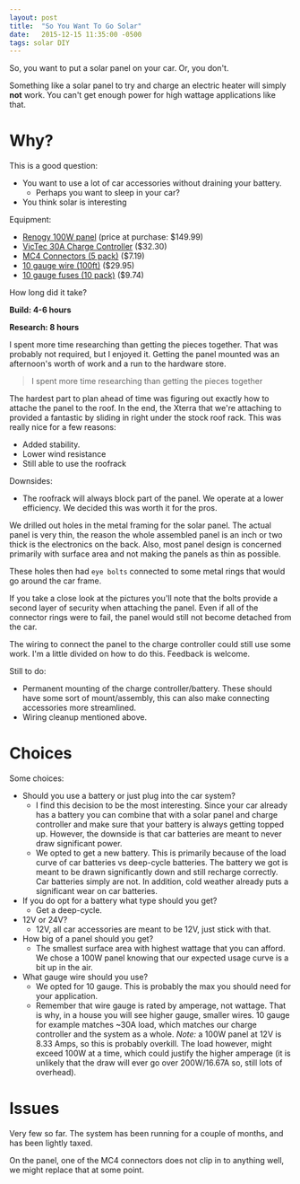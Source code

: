 ```yaml
---
layout: post
title:  "So You Want To Go Solar"
date:   2015-12-15 11:35:00 -0500
tags: solar DIY
---
```

So, you want to put a solar panel on your car. Or, you don't.

Something like a solar panel to try and charge an electric heater will simply **not** work. You can't get enough power for high wattage applications like that.

Why?
====

This is a good question:

* You want to use a lot of car accessories without draining your battery.
  * Perhaps you want to sleep in your car?
* You think solar is interesting

Equipment:

* [Renogy 100W panel](http://www.amazon.com/gp/product/B009Z6CW7O?psc=1&redirect=true&ref_=od_aui_detailpages00) (price at purchase: $149.99)
* [VicTec 30A Charge Controller](http://www.amazon.com/gp/product/B00MB0N8K6) ($32.30)
* [MC4 Connectors (5 pack)](http://www.amazon.com/gp/product/B00A8TRKJW) ($7.19)
* [10 gauge wire (100ft)](http://www.amazon.com/gp/product/B00J357DGW) ($29.95)
* [10 gauge fuses (10 pack)](http://www.amazon.com/gp/product/B00NQ8F242) ($9.74)

How long did it take?

**Build: 4-6 hours**

**Research: 8 hours**

I spent more time researching than getting the pieces together. That was probably not required, but I enjoyed it. Getting the panel mounted was an afternoon's worth of work and a run to the hardware store.

<blockquote class="left-align">
I spent more time researching than getting the pieces together
</blockquote>

The hardest part to plan ahead of time was figuring out exactly how to attache the panel to the roof. In the end, the Xterra that we're attaching to provided a fantastic by sliding in right under the stock roof rack. This was really nice for a few reasons:

* Added stability.
* Lower wind resistance
* Still able to use the roofrack

Downsides:

* The roofrack will always block part of the panel. We operate at a lower efficiency. We decided this was worth it for the pros.

We drilled out holes in the metal framing for the solar panel. The actual panel is very thin, the reason the whole assembled panel is an inch or two thick is the electronics on the back. Also, most panel design is concerned primarily with surface area and not making the panels as thin as possible.

These holes then had `eye bolts` connected to some metal rings that would go around the car frame.

If you take a close look at the pictures you'll note that the bolts provide a second layer of security when attaching the panel. Even if all of the connector rings were to fail, the panel would still not become detached from the car.

The wiring to connect the panel to the charge controller could still use some work. I'm a little divided on how to do this. Feedback is welcome.

Still to do:

* Permanent mounting of the charge controller/battery. These should have some sort of mount/assembly, this can also make connecting accessories more streamlined.
* Wiring cleanup mentioned above.


Choices
=======
Some choices:

* Should you use a battery or just plug into the car system?
  * I find this decision to be the most interesting. Since your car already has a battery you can combine that with a solar panel and charge controller and make sure that your battery is always getting topped up. However, the downside is that car batteries are meant to never draw significant power.
  * We opted to get a new battery. This is primarily because of the load curve of car batteries vs deep-cycle batteries. The battery we got is meant to be drawn significantly down and still recharge correctly. Car batteries simply are not. In addition, cold weather already puts a significant wear on car batteries.
* If you do opt for a battery what type should you get?
  * Get a deep-cycle.
* 12V or 24V?
  * 12V, all car accessories are meant to be 12V, just stick with that.
* How big of a panel should you get?
  * The smallest surface area with highest wattage that you can afford. We chose a 100W panel knowing that our expected usage curve is a bit up in the air.
* What gauge wire should you use?
  * We opted for 10 gauge. This is probably the max you should need for your application.
  * Remember that wire gauge is rated by amperage, not wattage. That is why, in a house you will see higher gauge, smaller wires. 10 gauge for example matches ~30A load, which matches our charge controller and the system as a whole. *Note:* a 100W panel at 12V is 8.33 Amps, so this is probably overkill. The load however, might exceed 100W at a time, which could justify the higher amperage (it is unlikely that the draw will ever go over 200W/16.67A so, still lots of overhead).

Issues
======
Very few so far. The system has been running for a couple of months, and has been lightly taxed.

On the panel, one of the MC4 connectors does not clip in to anything well, we might replace that at some point.



